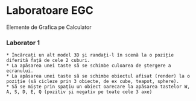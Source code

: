# Laboratoare EGC
Elemente de Grafica pe Calculator

### Laborator 1
  
    * Încărcați un alt model 3D și randați-l în scenă la o poziție diferită față de cele 2 cuburi.
    * La apăsarea unei taste să se schimbe culoarea de ștergere a ecranului.
    * La apăsarea unei taste să se schimbe obiectul afisat (render) la o poziție (să cicleze prin 3 obiecte, de ex cube, teapot, sphere).
    * Să se miște prin spațiu un obiect oarecare la apăsarea tastelor W, A, S, D, E, Q (pozitiv și negativ pe toate cele 3 axe)
